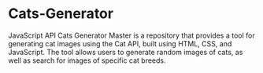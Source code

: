 # Cats-Generator
JavaScript API Cats Generator Master is a repository that provides a tool for generating cat images using the Cat API, built using HTML, CSS, and JavaScript. The tool allows users to generate random images of cats, as well as search for images of specific cat breeds.
